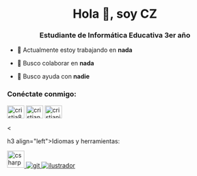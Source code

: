 <h1 align="center">Hola 👋, soy CZ</h1>
<h3 align="center">Estudiante de Informática Educativa 3er año</h3>

- 🔭 Actualmente estoy trabajando en **nada**

- 👯 Busco colaborar en **nada**

- 🤝 Busco ayuda con **nadie**

<h3 align="left">Conéctate conmigo:</h3>
<p align="left" ">
<a href="https://twitter.com/cristia85843833" target="blank"><img align="center" src="https://raw.githubusercontent.com/rahuldkjain/github-profile-readme-generator/master/src/images/icons/Social/twitter.svg" alt="cristia85843833" height="30" width="40" /></a>
<a href="https://fb.com/cristian zúniga córdova" target="blank"><img align="center" src="https://raw.githubusercontent.com/rahuldkjain/github-profile-readme -generator/master/src/images/icons/Social/facebook.svg" alt="cristian zúniga córdova" height="30" width="40" /></a> <a href="https://
instagram .com/cristianjzc2000" target="blank"><img align="center" src="https://raw.githubusercontent.com/rahuldkjain/github-profile-readme-generator/master/src/images/icons/Social /instagram.svg" alt="cristianjzc2000" height="30" width="40" /></a> </p>
<

h3 align="left">Idiomas y herramientas:</h3>
<p align="left"> <a href="https://www.w3schools.com/cs/" target="_blank" rel="noreferrer"> <img src="https://raw.githubusercontent. com/devicons/devicon/master/icons/csharp/csharp-original.svg" alt="csharp" width="40" height="40"/> </a> <a href="https://git- scm.com/" target="_blank" rel="noreferrer"> <img src="https://www.vectorlogo.zone/logos/git-scm/git-scm-icon.svg" alt="git" ancho="40" altura="40"/> </a> <a href="https://www.adobe.com/in/products/illustrator.html" target="_blank" rel="noreferrer"> <img src="https://www.vectorlogo.zone/logos/adobe_illustrator/adobe_illustrator-icon.svg" alt="ilustrador" ancho="40" altura="40"/> </a> </p>
